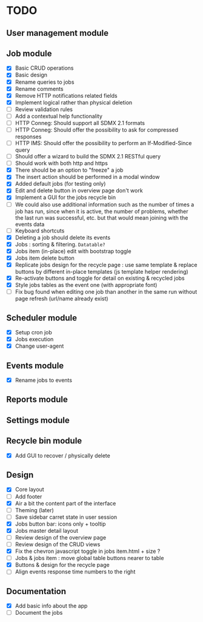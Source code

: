 # TODO

## User management module

## Job module
- [x] Basic CRUD operations
- [x] Basic design
- [x] Rename queries to jobs
- [x] Rename comments
- [x] Remove HTTP notifications related fields
- [x] Implement logical rather than physical deletion
- [ ] Review validation rules
- [ ] Add a contextual help functionality
- [ ] HTTP Conneg: Should support all SDMX 2.1 formats
- [ ] HTTP Conneg: Should offer the possibility to ask for compressed responses
- [ ] HTTP IMS: Should offer the possibility to perform an If-Modified-Since query
- [ ] Should offer a wizard to build the SDMX 2.1 RESTful query
- [ ] Should work with both http and https
- [x] There should be an option to "freeze" a job
- [x] The insert action should be performed in a modal window
- [x] Added default jobs (for testing only)
- [x] Edit and delete button in overview page don't work
- [x] Implement a GUI for the jobs recycle bin
- [ ] We could also use additional information such as the number of times a job has run, since when it is active, the number of problems, whether the last run was successful, etc. but that would mean joining with the events data
- [ ] Keyboard shortcuts
- [x] Deleting a job should delete its events
- [x] Jobs : sorting & filtering. ```Datatable?``` 
- [x] Jobs item (in-place) edit with bootstrap toggle
- [x] Jobs item delete button
- [x] Replicate jobs design for the recycle page : use same template & replace buttons by different in-place templates (js template helper rendering)
- [x] Re-activate buttons and toggle for detail on existing & recycled jobs
- [x] Style jobs tables as the event one (with appropriate font)
- [ ] Fix bug found when editing one job than another in the same run without page refresh (url/name already exist)

## Scheduler module
- [x] Setup cron job
- [x] Jobs execution
- [x] Change user-agent

## Events module
- [x] Rename jobs to events

## Reports module

## Settings module

## Recycle bin module
- [x] Add GUI to recover / physically delete

## Design
- [x] Core layout
- [ ] Add footer
- [x] Air a bit the content part of the interface
- [ ] Theming (later)
- [ ] Save sidebar carret state in user session
- [x] Jobs button bar: icons only + tooltip
- [x] Jobs master detail layout
- [ ] Review design of the overview page
- [ ] Review design of the CRUD views
- [x] Fix the chevron javascript toggle in jobs item.html + size ?
- [ ] Jobs & jobs item : move global table buttons nearer to table
- [x] Buttons & design for the recycle page
- [ ] Align events response time numbers to the right

## Documentation
- [x] Add basic info about the app
- [ ] Document the jobs

